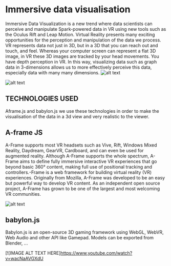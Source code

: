 # Immersive data visualisation
Immersive Data Visualization is a new trend where data scientists can perceive and manipulate Spark-powered data in VR using new tools such as the Oculus Rift and Leap Motion. Virtual Reality presents many exciting opportunities for the perception and manipulation of the data we process. VR represents data not just in 3D, but in a 3D that you can reach out and touch, and feel. Whereas your computer screen can represent a flat 3D image, in VR these 3D images are tracked by your head movements. You have depth perception in VR. In this way, visualizing data such as graph data in 3-dimensions allows us to more effectively perceive this data, especially data with many many dimensions. 
![alt text][logo]

[logo]: https://proxy.duckduckgo.com/iu/?u=http%3A%2F%2Fcse512-15s.github.io%2Ffp-adityas%2Fsummary.png&f=1


![alt text][logo1]

[logo1]: https://proxy.duckduckgo.com/iu/?u=https%3A%2F%2Ftse4.mm.bing.net%2Fth%3Fid%3DOIP.5bjLauQO_3fftn1yJR5NtgHaFL%26pid%3D15.1&f=1




## TECHNOLOGIES USED
Aframe.js and babylon.js
we use these technologies in order to make the visualisation of the data in a 3d view and  very realistic to the viewer. 


## A-frame JS
A-Frame supports most VR headsets such as Vive, Rift, Windows Mixed Reality, Daydream, GearVR, Cardboard, and can even be used for augmented reality. Although A-Frame supports the whole spectrum, A-Frame aims to define fully immersive interactive VR experiences that go beyond basic 360° content, making full use of positional tracking and controllers.-Frame is a web framework for building virtual reality (VR) experiences. Originally from Mozilla, A-Frame was developed to be an easy but powerful way to develop VR content. As an independent open source project, A-Frame has grown to be one of the largest and most welcoming VR communities.


![alt text][logo2]


[logo2]: https://cloud.githubusercontent.com/assets/674727/24572552/72f81bec-162e-11e7-9851-037d0280abdb.gif



## babylon.js
Babylon.js is an open-source 3D gaming framework using WebGL, WebVR, Web Audio and other API like Gamepad. Models can be exported from Blender, ...



[![IMAGE ALT TEXT HERE]https://www.youtube.com/watch?v=wacNaAVGXdU
